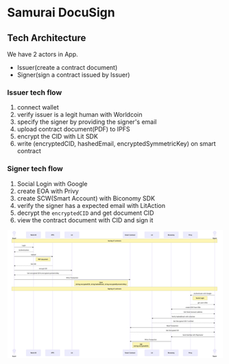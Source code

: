 # Samurai DocuSign

## Tech Architecture

We have 2 actors in App.

- Issuer(create a contract document)
- Signer(sign a contract issued by Issuer)

### Issuer tech flow

1. connect wallet
2. verify issuer is a legit human with Worldcoin
3. specify the signer by providing the signer's email
4. upload contract document(PDF) to IPFS
5. encrypt the CID with Lit SDK
6. write (encryptedCID, hashedEmail, encryptedSymmetricKey) on smart contract

### Signer tech flow

1. Social Login with Google
2. create EOA with Privy
3. create SCW(Smart Account) with Biconomy SDK
4. verify the signer has a expected email with LitAction
5. decrypt the `encryptedCID` and get document CID
6. view the contract document with CID and sign it

![technical architecture](./public//architecture.png)
